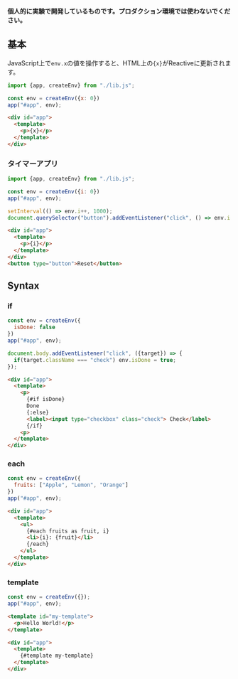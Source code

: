 **個人的に実験で開発しているものです。プロダクション環境では使わないでください。**

## 基本

JavaScript上で`env.x`の値を操作すると、HTML上の`{x}`がReactiveに更新されます。

```javascript
import {app, createEnv} from "./lib.js";

const env = createEnv({x: 0})
app("#app", env);
```

```html
<div id="app">
  <template>
    <p>{x}</p>
  </template>
</div>
```

### タイマーアプリ

```javascript
import {app, createEnv} from "./lib.js";

const env = createEnv({i: 0})
app("#app", env);

setInterval(() => env.i++, 1000);
document.querySelector("button").addEventListener("click", () => env.i = 0);
```

```html
<div id="app">
  <template>
    <p>{i}</p>
  </template>
</div>
<button type="button">Reset</button>
```


## Syntax

### if

```javascript
const env = createEnv({
  isDone: false
})
app("#app", env);

document.body.addEventListener("click", ({target}) => {
  if(target.className === "check") env.isDone = true;
});
```

```html
<div id="app">
  <template>
    <p>
      {#if isDone}
      Done
      {:else}
      <label><input type="checkbox" class="check"> Check</label>
      {/if}
    <p>
  </template>
</div>
```

### each

```javascript
const env = createEnv({
  fruits: ["Apple", "Lemon", "Orange"]
})
app("#app", env);
```

```html
<div id="app">
  <template>
    <ul>
      {#each fruits as fruit, i}
      <li>{i}: {fruit}</li>
      {/each}
    </ul>
  </template>
</div>
```

### template

```javascript
const env = createEnv({});
app("#app", env);
```

```html
<template id="my-template">
  <p>Hello World!</p>
</template>

<div id="app">
  <template>
    {#template my-template}
  </template>
</div>
```
